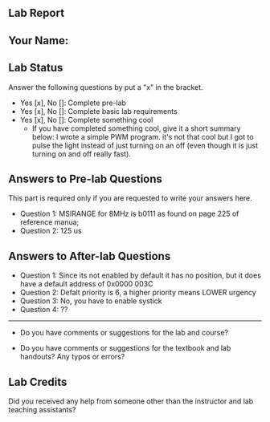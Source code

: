 ##  Lab Report ##

Your Name: 
-----------


Lab Status
-------
Answer the following questions by put a "x" in the bracket.
- Yes [x], No []: Complete pre-lab
- Yes [x], No []: Complete basic lab requirements
- Yes [x], No []: Complete something cool
  - If you have completed something cool, give it a short summary below: 
I wrote a simple PWM program. it's not that cool but I got to pulse the light instead of just turning on an off (even though it is just turning on and off really fast).

Answers to Pre-lab Questions
-------
This part is required only if you are requested to write your answers here. 

* Question 1:
MSIRANGE for 8MHz is b0111 as found on page 225 of reference manua;
* Question 2:
125 us

Answers to After-lab Questions
-------

* Question 1:
Since its not enabled by default it has no position, but it does have a default address of 
0x0000 003C
* Question 2:
Defalt priority is 6, a higher priority means LOWER urgency
* Question 3:
No, you have to enable systick
* Question 4:
??
-------

* Do you have comments or suggestions for the lab and course?


* Do you have comments or suggestions for the textbook and lab handouts? Any typos or errors?



Lab Credits
-------
Did you received any help from someone other than the instructor and lab teaching assistants?
